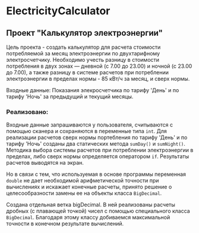 # ElectricityCalculator
## Проект "Калькулятор электроэнергии"

Цель проекта - создать калькулятор для расчета стоимости потребляемой за месяц электроэнергии по двухтарифному электросчетчику. 
Необходимо учесть разницу в стоимости потребления в двух зонах — дневной (с 7.00 до 23.00) и ночной (с 23.00 до 7.00), а также разницу в системе расчетов
при потреблении электроэнергии в пределах нормы - 85 кВт/ч за месяц, и сверх нормы.

Входные данные: Показания элекросчетчика по тарифу 'День' и по тарифу 'Ночь' за предыдущий и текущий месяцы.

### Реализовано:

Входные данные запрашиваются у пользователя, считываются с помощью сканера и сохраняются в переменные типа `int`.
Для реализации расчетов сверх нормы портебления по тарифу 'День' и по тарифу 'Ночь' созданы два статических метода `sumDay()` и `sumNight()`.
Методика выбора системы расчетов при потреблении электроэнергии в пределах, либо сверх нормы определяется оператором  `if`. Результаты расчетов выводятся на экран.

Но в связи с тем, что используемая в основе программы переменная `double` не дает необходимой арифметической точности при вычислениях и искажает конечные расчеты, 
принято решение о целесообразности замены ее на объекты класса `BigDecimal`.

Создана отдельная ветка bigDecimal. В ней реализованы расчеты дробных (с плавающей точкой) чисел с помощью специального класса `BigDecimal`. Благодаря этому классу 
добиваемся максимальной точности в конечном результате вычислений.
